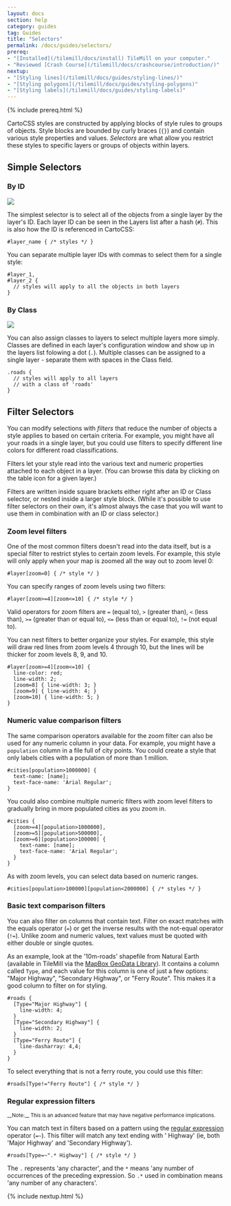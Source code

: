 ```yaml
---
layout: docs
section: help
category: guides
tag: Guides
title: "Selectors"
permalink: /docs/guides/selectors/
prereq:
- "[Installed](/tilemill/docs/install) TileMill on your computer."
- "Reviewed [Crash Course](/tilemill/docs/crashcourse/introduction/)"
nextup:
- "[Styling lines](/tilemill/docs/guides/styling-lines/)"
- "[Styling polygons](/tilemill/docs/guides/styling-polygons)"
- "[Styling labels](/tilemill/docs/guides/styling-labels)"
---
```

{% include prereq.html %}

CartoCSS styles are constructed by applying blocks of style rules to groups of objects. Style blocks are bounded by curly braces (`{}`) and contain various style properties and values. _Selectors_ are what allow you restrict these styles to specific layers or groups of objects within layers.

## Simple Selectors

### By ID

<img src='/tilemill/assets/pages/layer-id.png' class='fig-right' />

The simplest selector is to select all of the objects from a single layer by the layer's ID. Each layer ID can be seen in the Layers list after a hash (`#`). This is also how the ID is referenced in CartoCSS:

    #layer_name { /* styles */ }

You can separate multiple layer IDs with commas to select them for a single style:

    #layer_1,
    #layer_2 {
      // styles will apply to all the objects in both layers
    }

### By Class

<img src='/tilemill/assets/pages/layer-class.png' class='fig-right' />

You can also assign classes to layers to select multiple layers more simply. Classes are defined in each layer's configuration window and show up in the layers list folowing a dot (`.`). Multiple classes can be assigned to a single layer - separate them with spaces in the Class field.

    .roads {
      // styles will apply to all layers
      // with a class of 'roads'
    }

## Filter Selectors

You can modify selections with _filters_ that reduce the number of objects a style applies to based on certain criteria. For example, you might have all your roads in a single layer, but you could use filters to specify different line colors for different road classifications.

Filters let your style read into the various text and numeric properties attached to each object in a layer. (You can browse this data by clicking on the table icon for a given layer.)

Filters are written inside square brackets either right after an ID or Class selector, or nested inside a larger style block. (While it's possible to use filter selectors on their own, it's almost always the case that you will want to use them in combination with an ID or class selector.)

### Zoom level filters

One of the most common filters doesn't read into the data itself, but is a special filter to restrict styles to certain zoom levels. For example, this style will only apply when your map is zoomed all the way out to zoom level 0:

    #layer[zoom=0] { /* style */ }

You can specify ranges of zoom levels using two filters:

    #layer[zoom>=4][zoom<=10] { /* style */ }

Valid operators for zoom filters are `=` (equal to), `>` (greater than), `<` (less than), `>=` (greater than or equal to), `<=` (less than or equal to), `!=` (not equal to).

You can nest filters to better organize your styles. For example, this style will draw red lines from zoom levels 4 through 10, but the lines will be thicker for zoom levels 8, 9, and 10.

    #layer[zoom>=4][zoom<=10] {
      line-color: red;
      line-width: 2;
      [zoom=8] { line-width: 3; }
      [zoom=9] { line-width: 4; }
      [zoom=10] { line-width: 5; }
    }

### Numeric value comparison filters

The same comparison operators available for the zoom filter can also be used for any numeric column in your data. For example, you might have a `population` column in a file full of city points. You could create a style that only labels cities with a population of more than 1 million.

    #cities[population>1000000] {
      text-name: [name];
      text-face-name: 'Arial Regular';
    }

You could also combine multiple numeric filters with zoom level filters to gradually bring in more populated cities as you zoom in.

    #cities {
      [zoom>=4][population>1000000],
      [zoom>=5][population>500000],
      [zoom>=6][population>100000] {
        text-name: [name];
        text-face-name: 'Arial Regular';
      }
    }

As with zoom levels, you can select data based on numeric ranges.

    #cities[population>100000][population<2000000] { /* styles */ }

### Basic text comparison filters

You can also filter on columns that contain text. Filter on exact matches with the equals operator (`=`) or get the inverse results with the not-equal operator (`!=`). Unlike zoom and numeric values, text values must be quoted with either double or single quotes.

As an example, look at the '10m-roads' shapefile from Natural Earth (available in TileMill via the [MapBox GeoData Library]()). It contains a column called `Type`, and each value for this column is one of just a few options: "Major Highway", "Secondary Highway", or "Ferry Route". This makes it a good column to filter on for styling.

    #roads {
      [Type="Major Highway"] {
        line-width: 4;
      }
      [Type="Secondary Highway"] {
        line-width: 2;
      }
      [Type="Ferry Route"] {
        line-dasharray: 4,4;
      }
    }

To select everything that is not a ferry route, you could use this filter:

    #roads[Type!="Ferry Route"] { /* style */ }

### Regular expression filters

<small class='note' markdown='1'>
__Note:__ This is an advanced feature that may have negative performance implications.
</small>

You can match text in filters based on a pattern using the [regular expression](http://en.wikipedia.org/wiki/Regular_expression) operator (`=~`). This filter will match any text ending with ' Highway' (ie, both 'Major Highway' and 'Secondary Highway').

    #roads[Type=~".* Highway"] { /* style */ }

The `.` represents 'any character', and the `*` means 'any number of occurrences of the preceding expression. So `.*` used in combination means 'any number of any characters'.

<!-- TODO
- more regex details
- geometry type filters
- performance considerations
-->

{% include nextup.html %}
